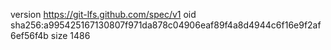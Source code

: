 version https://git-lfs.github.com/spec/v1
oid sha256:a995425167130807f971da878c04906eaf89f4a8d4944c6f16e9f2af6ef56f4b
size 1486

